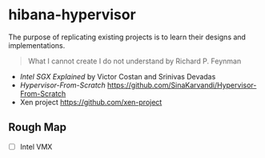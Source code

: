 # hibana-hypervisor

The purpose of replicating existing projects is to learn their designs and implementations. 

> What I cannot create I do not understand
> by Richard P. Feynman

- *Intel SGX Explained* by Victor Costan and Srinivas Devadas
- *Hypervisor-From-Scratch* <https://github.com/SinaKarvandi/Hypervisor-From-Scratch>
- Xen project <https://github.com/xen-project>

## Rough Map 
- [ ] Intel VMX
